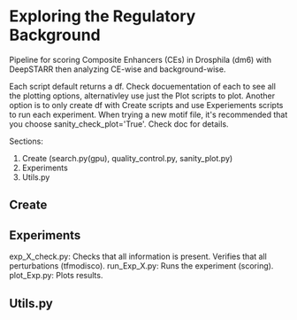 # Exploring the Regulatory Background

Pipeline for scoring Composite Enhancers (CEs) in Drosphila (dm6) with DeepSTARR then analyzing CE-wise and background-wise.

Each script default returns a df. Check docuementation of each to see all the plotting options, alternativley use just the Plot scripts to plot. Another option is to only create df with Create scripts and use Experiements scripts to run each experiment. When trying a new motif file, it's recommended that you choose sanity_check_plot='True'. Check doc for details. 

Sections:
  1) Create (search.py(gpu), quality_control.py, sanity_plot.py)
  2) Experiments
  3) Utils.py

  
## Create

## Experiments	
exp_X_check.py:
  Checks that all information is present. Verifies that all perturbations (tfmodisco).
  run_Exp_X.py:
    Runs the experiment (scoring).
  plot_Exp.py:
    Plots results.


    
## Utils.py




